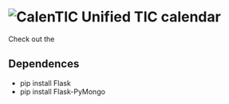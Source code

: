 ![CalenTIC](http://i.imgur.com/zW76vBN.png)
Unified TIC calendar
========

Check out the 

Dependences
--------
- pip install Flask
- pip install Flask-PyMongo
